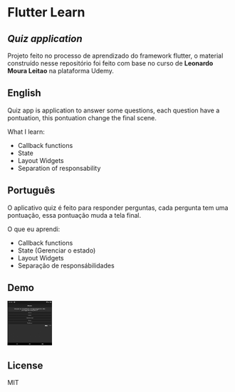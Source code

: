 # Flutter Learn
## _Quiz application_

Projeto feito no processo de aprendizado do framework flutter, o material construído
nesse repositório foi feito com base no curso de **Leonardo Moura Leitao** na plataforma Udemy.

## English

Quiz app is application to answer some questions, each question have a pontuation,
this pontuation change the final scene.

What I learn:
- Callback functions
- State
- Layout Widgets
- Separation of responsability

## Português

O aplicativo quiz é feito para responder perguntas, cada pergunta tem uma pontuação,
essa pontuação muda a tela final.

O que eu aprendi:
- Callback functions
- State (Gerenciar o estado)
- Layout Widgets
- Separação de responsábilidades

## Demo

<img src="presentation_resources/application.gif" width="100" height="100">

## License

MIT
